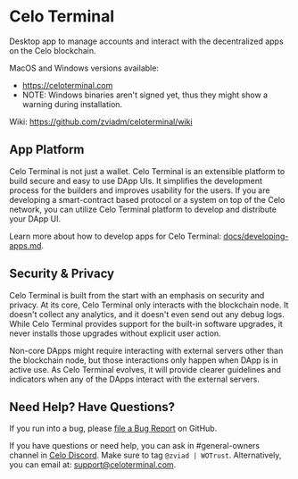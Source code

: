 # Celo Terminal

Desktop app to manage accounts and interact with the decentralized apps on the Celo blockchain.

MacOS and Windows versions available:
* https://celoterminal.com
* NOTE: Windows binaries aren't signed yet, thus they might show a warning during installation.

Wiki: https://github.com/zviadm/celoterminal/wiki

## App Platform

Celo Terminal is not just a wallet. Celo Terminal is an extensible platform to build secure and easy to use DApp UIs.
It simplifies the development process for the builders and improves usability for the users. If you are developing a
smart-contract based protocol or a system on top of the Celo network, you can utilize Celo Terminal platform to
develop and distribute your DApp UI.

Learn more about how to develop apps for Celo Terminal: [docs/developing-apps.md](./docs/developing-apps.md).

## Security & Privacy

Celo Terminal is built from the start with an emphasis on security and privacy. At its core, Celo Terminal only interacts
with the blockchain node. It doesn't collect any analytics, and it doesn't even send out any debug logs. While Celo Terminal
provides support for the built-in software upgrades, it never installs those upgrades without explicit user action.

Non-core DApps might require interacting with external servers other than the blockchain node, but
those interactions only happen when DApp is in active use. As Celo Terminal evolves, it will provide clearer
guidelines and indicators when any of the DApps interact with the external servers.

## Need Help? Have Questions?

If you run into a bug, please [file a Bug Report](https://github.com/zviadm/celoterminal/issues/new/choose) on GitHub.

If you have questions or need help, you can ask in #general-owners channel in [Celo Discord](https://discord.com/invite/nfmTPV2). 
Make sure to tag `@zviad | WOTrust`. Alternatively, you can email at: support@celoterminal.com.

